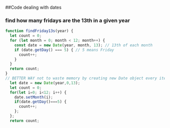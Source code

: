 ##Code dealing with dates

### find how many fridays are the 13th in a given year
```javascript
function findFriday13s(year) {
  let count = 0;
  for (let month = 0; month < 12; month++) {
    const date = new Date(year, month, 13); // 13th of each month
    if (date.getDay() === 5) { // 5 means Friday
      count++;
    }
  }
  return count;
}
// BETTER WAY not to waste memory by creating new Date object every iteration
  let date = new Date(year,0,13);
  let count = 0;
  for(let i=0; i<12; i++) {
    date.setMonth(i);
    if(date.getDay()===5) {
      count++;
    };
  };
  return count;
```
